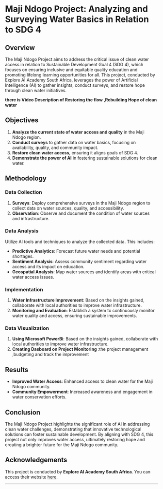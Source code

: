 # Maji Ndogo Project: Analyzing and Surveying Water Basics in Relation to SDG 4

## Overview

The Maji Ndogo Project aims to address the critical issue of clean water access in relation to Sustainable Development Goal 4 (SDG 4), which focuses on ensuring inclusive and equitable quality education and promoting lifelong learning opportunities for all. This project, conducted by Explore AI Academy South Africa, leverages the power of Artificial Intelligence (AI) to gather insights, conduct surveys, and restore hope through clean water initiatives.

**there is Video Description  of Restoring the flow ,Rebuilding Hope of clean water**

## Objectives

1. **Analyze the current state of water access and quality** in the Maji Ndogo region.
2. **Conduct surveys** to gather data on water basics, focusing on availability, quality, and community impact.
3. **Restore clean water access**, ensuring it aligns goals of SDG 4.
4. **Demonstrate the power of AI** in fostering sustainable solutions for clean water.


## Methodology

### Data Collection

1. **Surveys**: Deploy comprehensive surveys in the Maji Ndogo region to collect data on water sources, quality, and accessibility.
2. **Observation**: Observe and document the condition of water sources and infrastructure.

### Data Analysis

Utilize AI tools and techniques to analyze the collected data. This includes:
- **Predictive Analytics**: Forecast future water needs and potential shortages.
- **Sentiment Analysis**: Assess community sentiment regarding water access and its impact on education.
- **Geospatial Analysis**: Map water sources and identify areas with critical water access issues.

### Implementation

1. **Water Infrastructure Improvement**: Based on the insights gained, collaborate with local authorities to improve water infrastructure.
2. **Monitoring and Evaluation**: Establish a system to continuously monitor water quality and access, ensuring sustainable improvements.

### Data Visualization 
1. **Using Microsoft PowerBi**: Based on the insights gained, collaborate with local authorities to improve water infrastructure.
2. **Creating Dasboard on Project Monitoring** :the project management ,budgeting and track the improvement 

## Results

- **Improved Water Access**: Enhanced access to clean water for the Maji Ndogo community.
- **Community Empowerment**: Increased awareness and engagement in water conservation efforts.

## Conclusion

The Maji Ndogo Project highlights the significant role of AI in addressing clean water challenges, demonstrating that innovative technological solutions can foster sustainable development. By aligning with SDG 4, this project not only improves water access, ultimately restoring hope and creating a brighter future for the Maji Ndogo community.

## Acknowledgements

This project is conducted by **Explore AI Academy South Africa**. You can access their website [here](https://www.explore.ai/).

---
